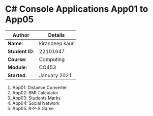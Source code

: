 # C# Console Applications App01 to App05
| Author | Details |
| ---- | ---- |
**Name**: | kirandeep kaur  |
**Student ID**: | 22101647 |
**Course:** | Computing |
**Module**: | CO453     |
**Started**: | January 2021 |    

1. App01: Distance Converter
2. App02: BMI Calculator
3. App03: Students Marks
4. App04: Social Network
5. App05: R-P-S Game
